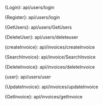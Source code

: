 {Login}:
api/users/login

{Register}:
api/users/login

{GetUsers}:
api/users/GetUsers

{DeleteUser}:
api/users/deleteuser

{createInvoice}:
api/invoices/createInvoice

{SearchInvoice}:
api/invoice/SearchInvoice

{DeleteInvoice}:
api/invoices/deleteInvoice






{user}:
api/users/user

{UpdateInvoice}:
api/invoices/updateInvoice

{GetInvoice}:
api/invoices/getInvoice

